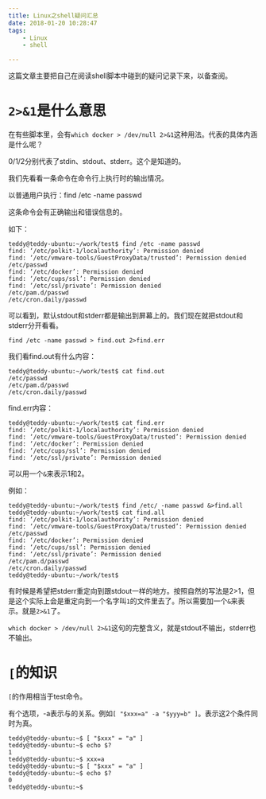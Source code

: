 ```yaml
---
title: Linux之shell疑问汇总
date: 2018-01-20 10:28:47
tags:
	- Linux
	- shell

---
```




这篇文章主要把自己在阅读shell脚本中碰到的疑问记录下来，以备查阅。

# `2>&1`是什么意思

在有些脚本里，会有`which docker > /dev/null 2>&1`这种用法。代表的具体内涵是什么呢？

0/1/2分别代表了stdin、stdout、stderr。这个是知道的。

我们先看看一条命令在命令行上执行时的输出情况。

以普通用户执行：find /etc -name passwd

这条命令会有正确输出和错误信息的。

如下：

```
teddy@teddy-ubuntu:~/work/test$ find /etc -name passwd
find: ‘/etc/polkit-1/localauthority’: Permission denied
find: ‘/etc/vmware-tools/GuestProxyData/trusted’: Permission denied
/etc/passwd
find: ‘/etc/docker’: Permission denied
find: ‘/etc/cups/ssl’: Permission denied
find: ‘/etc/ssl/private’: Permission denied
/etc/pam.d/passwd
/etc/cron.daily/passwd
```

可以看到，默认stdout和stderr都是输出到屏幕上的。我们现在就把stdout和stderr分开看看。

```
find /etc -name passwd > find.out 2>find.err
```

我们看find.out有什么内容：

```
teddy@teddy-ubuntu:~/work/test$ cat find.out
/etc/passwd
/etc/pam.d/passwd
/etc/cron.daily/passwd

```

find.err内容：

```
teddy@teddy-ubuntu:~/work/test$ cat find.err
find: ‘/etc/polkit-1/localauthority’: Permission denied
find: ‘/etc/vmware-tools/GuestProxyData/trusted’: Permission denied
find: ‘/etc/docker’: Permission denied
find: ‘/etc/cups/ssl’: Permission denied
find: ‘/etc/ssl/private’: Permission denied

```

可以用一个`&`来表示1和2。

例如：

```
teddy@teddy-ubuntu:~/work/test$ find /etc/ -name passwd &>find.all
teddy@teddy-ubuntu:~/work/test$ cat find.all
find: ‘/etc/polkit-1/localauthority’: Permission denied
find: ‘/etc/vmware-tools/GuestProxyData/trusted’: Permission denied
/etc/passwd
find: ‘/etc/docker’: Permission denied
find: ‘/etc/cups/ssl’: Permission denied
find: ‘/etc/ssl/private’: Permission denied
/etc/pam.d/passwd
/etc/cron.daily/passwd
teddy@teddy-ubuntu:~/work/test$ 
```

有时候是希望把stderr重定向到跟stdout一样的地方。按照自然的写法是2>1，但是这个实际上会是重定向到一个名字叫`1`的文件里去了。所以需要加一个`&`来表示。就是`2>&1`了。

`which docker > /dev/null 2>&1`这句的完整含义，就是stdout不输出，stderr也不输出。

# `[`的知识

`[`的作用相当于test命令。

有个选项，-a表示与的关系。例如`[ "$xxx=a" -a "$yyy=b" ]`。表示这2个条件同时为真。

```
teddy@teddy-ubuntu:~$ [ "$xxx" = "a" ]
teddy@teddy-ubuntu:~$ echo $?
1
teddy@teddy-ubuntu:~$ xxx=a
teddy@teddy-ubuntu:~$ [ "$xxx" = "a" ]
teddy@teddy-ubuntu:~$ echo $?
0
teddy@teddy-ubuntu:~$ 
```

